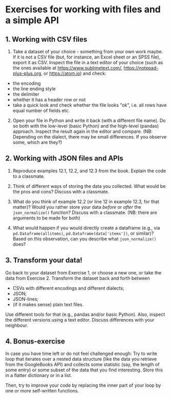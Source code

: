 # Exercises for working with files and a simple API

## 1. Working with CSV files

1. Take a dataset of your choice - something from your own work maybe. If it is not a CSV file (but, for instance, an Excel sheet or an SPSS file), export it as CSV. Inspect the file in a text editor of your choice (such as the ones available at https://www.sublimetext.com/, https://notepad-plus-plus.org, or https://atom.io) and check:
- the encoding
- the line ending style
- the delimiter
- whether it has a header row or not
- take a quick look and check whether the file looks "ok", i.e. all rows have equal number of fields etc.


2. Open your file in Python and write it back (with a different file name). Do so both with the low-level (basic Python) and the high-level (pandas) approach. Inspect the result again in the editor and compare. (NB: Depending on the dialect, there may be small differences. If you observe some, which are they?)


## 2. Working with JSON files and APIs

1. Reproduce examples 12.1, 12.2, and 12.3 from the book. Explain the code to a classmate.

2. Think of different ways of storing the data you collected. What would be the pros and cons? Discuss with a classmate.

3. What do you think of example 12.2 (or line 12 in example 12.3, for that matter)? Would you rather store your data *before* or *after* the `json_normalize()` function? Discuss with a classmate. (NB: there are arguments to be made for both)

4. What would happen if you would directly create a dataframe (e.g., via `pd.Dataframe(allitems)`, `pd.Dataframe(data['items'])`, or similar)? Based on this observation, can you describe what `json_normalize()` does?


## 3. Transform your data!
Go back to your dataset from Exercise 1, or choose a new one, or take the data from Exercise 2. Transform the dataset back and forth between

- CSVs with different encodings and different dialects;
- JSON;
- JSON-lines;
- (if it makes sense) plain text files.

Use different tools for that (e.g., pandas and/or basic Python). Also, inspect the different versions using a text editor. Discuss differences with your neighbour.



## 4. Bonus-exercise
In case you have time left or do not feel challenged enough: Try to write loop that iterates over a nested data structure (like the data you retrieve from the GoogleBooks API) and collects some statistic (say, the length of some entry) or some subset of the data that you find interesting. Store this in a flatter dictionary or in a list. 

Then, try to improve your code by replacing the inner part of your loop by one or more self-written functions.

